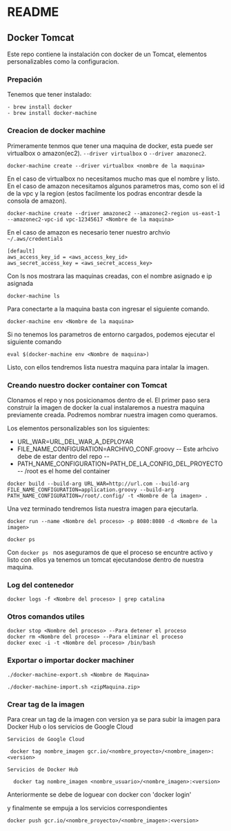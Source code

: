 # README

## Docker Tomcat 

Este repo contiene la instalación con docker de un Tomcat, elementos personalizables como la configuracion.

### Prepación

Tenemos que tener instalado:

```
- brew install docker
- brew install docker-machine 
```

### Creacion de docker machine 

Primeramente tenmos que tener una maquina de docker, esta puede ser virtualbox o amazon(ec2). `--driver virtualbox` o `--driver amazonec2`.

```
docker-machine create --driver virtualbox <nombre de la maquina>
```

En el caso de virtualbox no necesitamos mucho mas que el nombre y listo. En el caso de amazon necesitamos algunos parametros mas, como son el id de la vpc y la region (estos facilmente los podras encontrar desde la consola de amazon).

```
docker-machine create --driver amazonec2 --amazonec2-region us-east-1 --amazonec2-vpc-id vpc-12345617 <Nombre de la maquina>
```

En el caso de amazon es necesario tener nuestro archvio `~/.aws/credentials`

```
[default]
aws_access_key_id = <aws_access_key_id>
aws_secret_access_key = <aws_secret_access_key>
```

Con ls nos mostrara las maquinas creadas, con el nombre asignado e ip asignada

```
docker-machine ls
```
Para conectarte a la maquina basta con ingresar el siguiente comando.

```
docker-machine env <Nombre de la maquina>
```

Si no tenemos los parametros de entorno cargados, podemos ejecutar el siguiente comando 

```
eval $(docker-machine env <Nombre de maquina>)
```

Listo, con ellos tendremos lista nuestra maquina para intalar la imagen.

### Creando nuestro docker container con Tomcat 

Clonamos el repo y nos posicionamos dentro de el. El primer paso sera construir la imagen de docker la cual instalaremos a nuestra maquina previamente creada. Podremos nombrar nuestra imagen como queramos.

Los elementos personalizables son los siguientes:

- URL_WAR=URL_DEL_WAR_A_DEPLOYAR 
- FILE_NAME_CONFIGURATION=ARCHIVO_CONF.groovy -- Este arhcivo debe de estar dentro del repo -- 
- PATH_NAME_CONFIGURATION=PATH_DE_LA_CONFIG_DEL_PROYECTO -- /root es el home del container

```
docker build --build-arg URL_WAR=http://url.com --build-arg FILE_NAME_CONFIGURATION=application.groovy --build-arg PATH_NAME_CONFIGURATION=/root/.config/ -t <Nombre de la imagen> .
```

Una vez terminado tendremos lista nuestra imagen para ejecutarla.

```
docker run --name <Nombre del proceso> -p 8080:8080 -d <Nombre de la imagen>

docker ps 
```

Con `docker ps ` nos aseguramos de que el proceso se encuntre activo y listo con ellos ya tenemos un tomcat ejecutandose dentro de nuestra maquina.

### Log del contenedor

```
docker logs -f <Nombre del proceso> | grep catalina
```

### Otros comandos utiles

```
docker stop <Nombre del proceso> --Para detener el proceso 
docker rm <Nombre del proceso> --Para eliminar el proceso 
docker exec -i -t <Nombre del proceso> /bin/bash
```

### Exportar o importar docker machiner

```
./docker-machine-export.sh <Nombre de Maquina>

./docker-machine-import.sh <zipMaquina.zip>
```

### Crear tag de la imagen

Para crear un tag de la imagen con version ya se para subir la imagen para Docker Hub o los servicios de Google Cloud 

```
Servicios de Google Cloud

 docker tag nombre_imagen gcr.io/<nombre_proyecto>/<nombre_imagen>:<version>

Servicios de Docker Hub

  docker tag nombre_imagen <nombre_usuario>/<nombre_imagen>:<version>
```

Anteriormente se debe de loguear con docker con 'docker login'

y finalmente se empuja a los servicios correspondientes 

```
docker push gcr.io/<nombre_proyecto>/<nombre_imagen>:<version>

```
